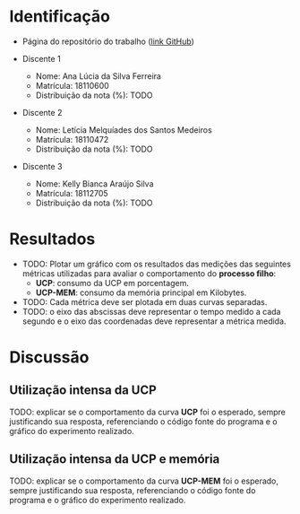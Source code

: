 # Identificação

* Página do repositório do trabalho ([link GitHub](TODO)) 

* Discente 1
	* Nome: Ana Lúcia da Silva Ferreira
	* Matrícula: 18110600 
	* Distribuição da nota (%): TODO
* Discente 2
	* Nome: Letícia Melquíades dos Santos Medeiros
	* Matrícula: 18110472
	* Distribuição da nota (%): TODO
* Discente 3
	* Nome: Kelly Bianca Araújo Silva
	* Matrícula: 18112705
	* Distribuição da nota (%): TODO		
	
# Resultados

* TODO: Plotar um gráfico com os resultados das medições das seguintes métricas utilizadas para avaliar o comportamento do **processo filho**:
	*  **UCP**: consumo da UCP em porcentagem.
	*  **UCP-MEM**: consumo da memória principal em Kilobytes.
* TODO: Cada métrica deve ser plotada em duas curvas separadas.
* TODO: o eixo das abscissas deve representar o tempo medido a cada segundo e o eixo das coordenadas deve representar a métrica medida.


# Discussão

## Utilização intensa da UCP

TODO: explicar se o comportamento da curva **UCP** foi o esperado, sempre justificando sua resposta, referenciando o código fonte do programa e o gráfico do experimento realizado.

## Utilização intensa da UCP e memória

TODO: explicar se o comportamento da curva **UCP-MEM** foi o esperado, sempre justificando sua resposta, referenciando o código fonte do programa e o gráfico do experimento realizado.
